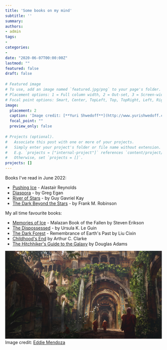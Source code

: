 ```yaml
---
title: 'Some books on my mind'
subtitle: ''
summary: 
authors:
- admin
tags:
- 
categories:
- 
date: "2020-06-07T00:00:00Z"
lastmod: ""
featured: false
draft: false

# Featured image
# To use, add an image named `featured.jpg/png` to your page's folder.
# Placement options: 1 = Full column width, 2 = Out-set, 3 = Screen-width
# Focal point options: Smart, Center, TopLeft, Top, TopRight, Left, Right, BottomLeft, Bottom, BottomRight
image:
  placement: 2
  caption: 'Image credit: [**Yuri Shwedoff**](http://www.yurishwedoff.com/)'
  focal_point: ""
  preview_only: false

# Projects (optional).
#   Associate this post with one or more of your projects.
#   Simply enter your project's folder or file name without extension.
#   E.g. `projects = ["internal-project"]` references `content/project/deep-learning/index.md`.
#   Otherwise, set `projects = []`.
projects: []
---
```


Books I've read in June 2022:

- [Pushing Ice](https://www.goodreads.com/book/show/89186.Pushing_Ice) - Alastair Reynolds
- [Diaspora](https://www.goodreads.com/book/show/156785.Diaspora) - by Greg Egan 
- [River of Stars](https://www.goodreads.com/book/show/15808474-river-of-stars) - by Guy Gavriel Kay
- [The Dark Beyond the Stars](https://www.goodreads.com/book/show/430150.The_Dark_Beyond_the_Stars) - by Frank M. Robinson

My all time favourite books:

- [Memories of Ice](https://www.goodreads.com/book/show/175983.Memories_of_Ice) - Malazan Book of the Fallen by Steven Erikson
- [The Dispossessed](https://www.goodreads.com/book/show/13651.The_Dispossessed) - by Ursula K. Le Guin 
- [The Dark Forest](https://www.goodreads.com/book/show/23168817-the-dark-forest) - Remembrance of Earth's Past by Liu Cixin 
- [Childhood's End](https://www.goodreads.com/book/show/414999.Childhood_s_End) by Arthur C. Clarke
- [The Hitchhiker's Guide to the Galaxy](https://www.goodreads.com/book/show/11.The_Hitchhiker_s_Guide_to_the_Galaxy?ac=1&from_search=true&qid=FThXJhmsxL&rank=1) by Douglas Adams





![png](./academic.jpg)
Image credit: [Eddie Mendoza](https://www.artstation.com/eddie)


